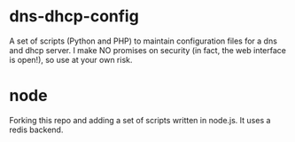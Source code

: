dns-dhcp-config
===============

A set of scripts (Python and PHP) to maintain configuration files for a dns and dhcp server. I make NO promises on security (in fact, the web interface is open!), so use at your own risk. 

node
====
Forking this repo and adding a set of scripts written in node.js. It uses a redis backend.